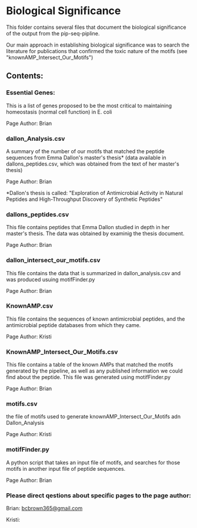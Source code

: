 # Biological Significance

This folder contains several files that document the biological significance of the output from the pip-seq-pipline.

Our main approach in establishing biological significance was to search the literature for publications that confirmed the toxic nature of the motifs (see "knownAMP_Intersect_Our_Motifs")

## Contents:

### Essential Genes:
This is a list of genes proposed to be the most critical to maintaining homeostasis (normal cell function) in E. coli

Page Author: Brian

### dallon_Analysis.csv
A summary of the number of our motifs that matched the peptide sequences from Emma Dallon's master's thesis* (data available in dallons_peptides.csv, which was obtained from the text of her master's thesis)

Page Author: Brian

*Dallon's thesis is called: "Exploration of Antimicrobial Activity in Natural Peptides and High-Throughput Discovery of Synthetic Peptides"

### dallons_peptides.csv
This file contains peptides that Emma Dallon studied in depth in her master's thesis. The data was obtained by examinig the thesis document.

Page Author: Brian

### dallon_intersect_our_motifs.csv
This file contains the data that is summarized in dallon_analysis.csv and was produced usuing motifFinder.py

Page Author: Brian

### KnownAMP.csv
This file contains the sequences of known antimicrobial peptides, and the antimicrobial peptide databases from which they came.

Page Author: Kristi

### KnownAMP_Intersect_Our_Motifs.csv
This file contains a table of the known AMPs that matched the motifs generated by the pipeline, as well as any published information we could find about the peptide. This file was generated using motifFinder.py

Page Author: Brian

### motifs.csv
the file of motifs used to generate knownAMP_Intersect_Our_Motifs adn Dallon_Analysis

Page Author: Kristi

### motifFinder.py
A python script that takes an input file of motifs, and searches for those motifs in another input file of peptide sequences.

Page Author: Brian

### Please direct qestions about specific pages to the page author:

Brian: bcbrown365@gmail.com

Kristi:
